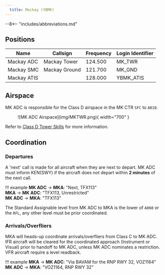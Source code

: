 ```yaml
---
  title: Mackay (YBMK)
---
```


--8<-- "includes/abbreviations.md"

## Positions
| Name | Callsign | Frequency | Login Identifier |
| ---- | -------- | --------- | ---------------- |
| Mackay ADC | Mackay Tower | 124.500 | MK_TWR |
| Mackay SMC | Mackay Ground | 121.700 | MK_GND |
| Mackay ATIS |    | 128.000 | YBMK_ATIS |

## Airspace
MK ADC is responsible for the Class D airspace in the MK CTR `SFC` to `A010`.

<figure markdown>
![MK ADC Airspace](img/MKTWR.png){ width="700" }
</figure>

Refer to [Class D Tower Skills](../../controller-skills/classdtwr) for more information.

## Coordination
### Departures
A 'next' call is made for all aircraft when they are next to depart. MK ADC must inform KEN(SWY) if the aircraft does not depart within **2 minutes** of the next call.

!!! example
    <span class="hotline">**MK ADC** -> **MKA**</span>: "Next, TFX113"  
    <span class="hotline">**MKA** -> **MK ADC**</span>: "TFX113, Unrestricted"  
    <span class="hotline">**MK ADC** -> **MKA**</span>: "TFX113"

The Standard Assignable level from MK ADC to MKA is the lower of `A060` or the `RFL`, any other level must be prior coordinated.

### Arrivals/Overfliers
MKA will heads-up coordinate arrivals/overfliers from Class C to MK ADC.  
IFR aircraft will be cleared for the coordinated approach (Instrument or Visual) prior to handoff to MK ADC, unless MK ADC nominates a restriction.  
VFR aircraft require a level readback.

!!! example
    <span class="hotline">**MKA** -> **MK ADC**</span>: "Via BAVAM for the RNP RWY 32, VOZ1164”  
    <span class="hotline">**MK ADC** -> **MKA**</span>: "VOZ1164, RNP RWY 32"  